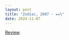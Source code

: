 ```yaml
---
layout: post
title: "Zodiac, 2007 - ★★½"
date: 2024-11-07
---
```


[Review](https://letterboxd.com/pavlesap/film/zodiac/).
